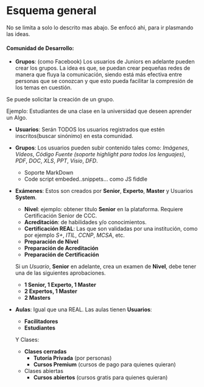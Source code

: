 # Esquema general

No se limita a solo lo descrito mas abajo.
Se enfocó ahi, para ir plasmando las ideas.

#### Comunidad de Desarrollo:

* **Grupos**: (como Facebook) Los usuarios de Juniors en adelante pueden crear los grupos. La idea es que,  se puedan crear pequeñas redes de manera que fluya la comunicación, siendo está más efectiva entre personas que se conozcan y que esto pueda facilitar la compresión de los temas en cuestión.

Se puede solicitar la creación de un grupo.

Ejemplo: Estudiantes de una clase en la universidad que deseen aprender un Algo.

* **Usuarios**: Serán TODOS los usuarios registrados que estén inscritos(buscar sinónimo) en esta comunidad.

* **Grupos**: Los usuarios pueden subir contenido tales como: *Imágenes*, *Vídeos*, *Código Fuente (soporte highlight para todos los lenguajes)*, *PDF*, *DOC*, *XLS*, *PPT*, *Visio*, *DFD*.
	* Soporte MarkDown
	* Code script embeded..snippets... como JS fiddle

* **Exámenes**: Estos son creados por **Senior**, **Experto**, **Master** y  Usuarios **System**.
	* **Nivel**: ejemplo: obtener titulo **Senior** en la plataforma. Requiere Certificación Senior de CCC.
	* **Acreditación**: de habilidades y/o conocimientos.
	* **Certificación REAL**: Las que son validadas por una institución, como por ejemplo *S+*, *ITIL*, *CCNP*, *MCSA*, etc.
	* **Preparación de Nivel**
	* **Preparación de Acreditación**
	* **Preparación de Certificación**

	Si un *Usuario*, **Senior** en adelante, crea un examen de **Nivel**, debe tener una de las siguientes aprobaciones.
	* **1 Senior, 1 Experto, 1 Master**
    * **2 Expertos, 1 Master**
    * **2 Masters**

* **Aulas**: Igual que una REAL.
	Las aulas tienen **Usuarios**:
	* **Facilitadores**
    * **Estudiantes**

    Y Clases:
    * **Clases cerradas**
    	* **Tutoría Privada** (por personas)
    	* **Cursos Premium** (cursos de pago para quienes quieran)
    * Clases abiertas
    	* **Cursos abiertos** (cursos gratis para quienes quieran)
